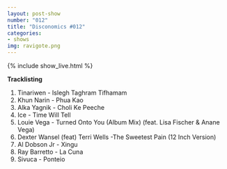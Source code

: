 ```yaml
---
layout: post-show
number: "012"
title: "Disconomics #012"
categories:
- shows
img: ravigote.png
---
```


{% include show_live.html %}

**Tracklisting**

1. Tinariwen - Islegh Taghram Tifhamam
1. Khun Narin - Phua Kao
1. Alka Yagnik - Choli Ke Peeche
1. Ice - Time Will Tell
1. Louie Vega - Turned Onto You (Album Mix) (feat. Lisa Fischer & Anane Vega)
1. Dexter Wansel (feat) Terri Wells -The Sweetest Pain (12 Inch Version)
1. Al Dobson Jr - Xingu
1. Ray Barretto - La Cuna
1. Sivuca - Ponteio
